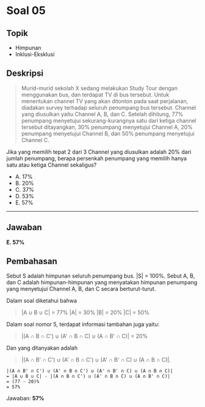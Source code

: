 # Soal 05

## Topik

* Himpunan
* Inklusi-Eksklusi

## Deskripsi

> Murid-murid sekolah X sedang melakukan Study Tour dengan menggunakan bus, dan terdapat TV di bus tersebut. Untuk menentukan channel TV yang akan ditonton pada saat perjalanan, diadakan survey terhadap seluruh penumpang bus tersebut. Channel yang diusulkan yaitu Channel A, B, dan C. Setelah dihitung, 77% penumpang menyetujui sekurang-kurangnya satu dari ketiga channel tersebut ditayangkan, 30% penumpang menyetujui Channel A, 20% penumpang menyetujui Channel B, dan 50% penumpang menyetujui Channel C.

Jika yang memilih tepat 2 dari 3 Channel yang diusulkan adalah 20% dari jumlah penumpang, berapa persenkah penumpang yang memilih hanya satu atau ketiga Channel sekaligus? 

* A. 17%
* B. 20%
* C. 37%
* D. 53%
* E. 57%

---

## Jawaban

**E. 57%**

## Pembahasan

Sebut S adalah himpunan seluruh penumpang bus. |S| = 100%.
Sebut A, B, dan C adalah himpunan-himpunan yang menyatakan himpunan penumpang yang menyetujui Channel A, B, dan C secara berturut-turut.

Dalam soal diketahui bahwa

> |A ∪ B ∪ C| = 77%
> |A| = 30%
> |B| = 20%
> |C| = 50%

Dalam soal nomor 5, terdapat informasi tambahan juga yaitu:

> |(A ∩ B ∩ C') ∪ (A' ∩ B ∩ C) ∪ (A ∩ B' ∩ C)| = 20%

Dan yang ditanyakan adalah 
> |(A ∩ B' ∩ C') ∪ (A' ∩ B ∩ C') ∪ (A' ∩ B' ∩ C) ∪ (A ∩ B ∩ C)|.

```
|(A ∩ B' ∩ C') ∪ (A' ∩ B ∩ C') ∪ (A' ∩ B' ∩ C) ∪ (A ∩ B ∩ C)|
= |A ∪ B ∪ C| - |(A ∩ B ∩ C') ∪ (A' ∩ B ∩ C) ∪ (A ∩ B' ∩ C)|
= (77 - 20)%
= 57%
```

Jawaban: **57%**
